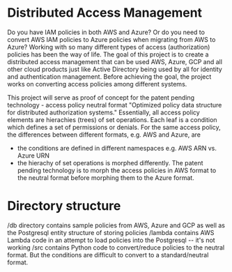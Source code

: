 # Distributed Access Management

Do you have IAM policies in both AWS and Azure? Or do you need to convert AWS IAM policies to Azure policies when migrating from AWS to Azure? Working with so many different types of access (authorization) policies has been the way of life. The goal of this project is to create a distributed access management that can be used AWS, Azure, GCP and all other cloud products just like Active Directory being used by all for identity and authentication management. Before achieving the goal, the project works on converting access policies among different systems. 

This project will serve as proof of concept for the patent pending technology - access policy neutral format "Optimized policy data structure for distributed authorization systems." Essentially, all access policy elements are hierachies (trees) of set operations. Each leaf is a condition which defines a set of permissions or denials. For the same access policy, the differences between different formats, e.g. AWS and Azure, are
- the conditions are defined in different namespaces e.g. AWS ARN vs. Azure URN
- the hierachy of set operations is morphed differently.
The patent pending technology is to morph the access policies in AWS format to the neutral format before morphing them to the Azure format.

# Directory structure
/db directory contains sample policies from AWS, Azure and GCP as well as the Postgresql entity structure of storing policies
/lambda contains AWS Lambda code in an attempt to load policies into the Postgresql -- it's not working
/src contains Python code to convert/reduce policies to the neutral format. But the conditions are difficult to convert to a standard/neutral format.